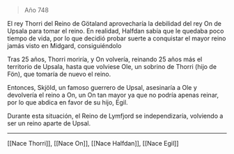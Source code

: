 > Año 748

El rey Thorri del Reino de Götaland aprovecharía la debilidad del rey On de Upsala para tomar el reino. En realidad, Halfdan sabía que le quedaba poco tiempo de vida, por lo que decidió probar suerte a conquistar el mayor reino jamás visto en Midgard, consiguiéndolo

Tras 25 años, Thorri moriría, y On volvería, reinando 25 años más el territorio de Upsala, hasta que volviese Ole, un sobrino de Thorri (hijo de Fön), que tomaría de nuevo el reino.

Entonces, Skjöld, un famoso guerrero de Upsal, asesinaría a Ole y devolvería el reino a On, un On tan mayor ya que no podría apenas reinar, por lo que abdica en favor de su hijo, Egil.

Durante esta situación, el Reino de Lymfjord se independizaría, volviendo a ser un reino aparte de Upsal.

---

[[Nace Thorri]], [[Nace On]], [[Nace Halfdan]], [[Nace Egil]]